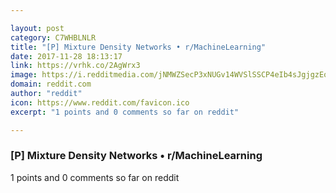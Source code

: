 ```yaml
---

layout: post
category: C7WHBLNLR
title: "[P] Mixture Density Networks • r/MachineLearning"
date: 2017-11-28 18:13:17
link: https://vrhk.co/2AgWrx3
image: https://i.redditmedia.com/jNMWZSecP3xNUGv14WVSlSSCP4eIb4sJgjgzEogFtWU.jpg?w=320&s=9ec1b613c25936b9cb6be5e458eaec67
domain: reddit.com
author: "reddit"
icon: https://www.reddit.com/favicon.ico
excerpt: "1 points and 0 comments so far on reddit"

---
```


### [P] Mixture Density Networks • r/MachineLearning

1 points and 0 comments so far on reddit